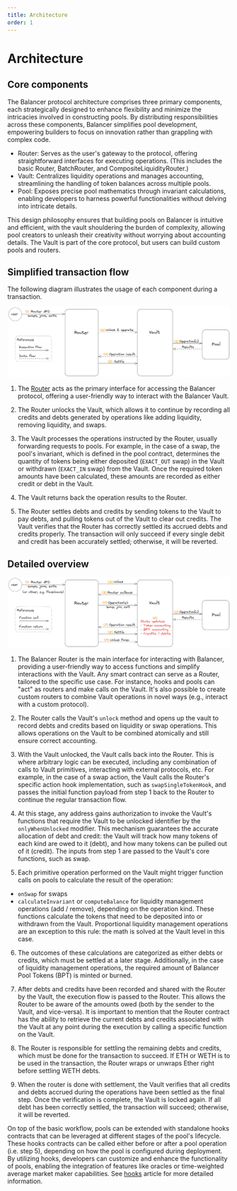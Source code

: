 ```yaml
---
title: Architecture
order: 1
---
```


# Architecture

## Core components

The Balancer protocol architecture comprises three primary components, each strategically designed to enhance flexibility and minimize the intricacies involved in constructing pools. By distributing responsibilities across these components, Balancer simplifies pool development, empowering builders to focus on innovation rather than grappling with complex code.

- Router: Serves as the user's gateway to the protocol, offering straightforward interfaces for executing operations. (This includes the basic Router, BatchRouter, and CompositeLiquidityRouter.)
- Vault: Centralizes liquidity operations and manages accounting, streamlining the handling of token balances across multiple pools.
- Pool: Exposes precise pool mathematics through invariant calculations, enabling developers to harness powerful functionalities without delving into intricate details.

This design philosophy ensures that building pools on Balancer is intuitive and efficient, with the vault shouldering the burden of complexity, allowing pool creators to unleash their creativity without worrying about accounting details. The Vault is part of the core protocol, but users can build custom pools and routers.

## Simplified transaction flow

The following diagram illustrates the usage of each component during a transaction.

![Router Vault interaction](/images/architecture-simplified.png)

1. The [Router](/docs/concepts/router/technical.md) acts as the primary interface for accessing the Balancer protocol, offering a user-friendly way to interact with the Balancer Vault.

2. The Router unlocks the Vault, which allows it to continue by recording all credits and debts generated by operations like adding liquidity, removing liquidity, and swaps.

3. The Vault processes the operations instructed by the Router, usually forwarding requests to pools. For example, in the case of a swap, the pool's invariant, which is defined in the pool contract, determines the quantity of tokens being either deposited (`EXACT_OUT` swap) in the Vault or withdrawn (`EXACT_IN` swap) from the Vault.
Once the required token amounts have been calculated, these amounts are recorded as either credit or debt in the Vault.

4. The Vault returns back the operation results to the Router.

5. The Router settles debts and credits by sending tokens to the Vault to pay debts, and pulling tokens out of the Vault to clear out credits. 
The Vault verifies that the Router has correctly settled its accrued debts and credits properly. The transaction will only succeed if every single debit and credit has been accurately settled; otherwise, it will be reverted.

## Detailed overview

![Detailed Router Vault interaction](/images/architecture-detailed.png)

1. The Balancer Router is the main interface for interacting with Balancer, providing a user-friendly way to access functions and simplify interactions with the Vault. Any smart contract can serve as a Router, tailored to the specific use case. For instance, hooks and pools can "act" as routers and make calls on the Vault. It's also possible to create custom routers to combine Vault operations in novel ways (e.g., interact with a custom protocol).

2. The Router calls the Vault's `unlock` method and opens up the vault to record debts and credits based on liquidity or swap operations. This allows operations on the Vault to be combined atomically and still ensure correct accounting.

3. With the Vault unlocked, the Vault calls back into the Router. This is where arbitrary logic can be executed, including any combination of calls to Vault primitives, interacting with external protocols, etc. 
For example, in the case of a swap action, the Vault calls the Router's specific action hook implementation, such as `swapSingleTokenHook`, and passes the initial function payload from step 1 back to the Router to continue the regular transaction flow.

4. At this stage, any address gains authorization to invoke the Vault's functions that require the Vault to be unlocked identifier by the `onlyWhenUnlocked` modifier. This mechanism guarantees the accurate allocation of debt and credit: the Vault will track how many tokens of each kind are owed to it (debt), and how many tokens can be pulled out of it (credit).
The inputs from step 1 are passed to the Vault's core functions, such as swap.

5. Each primitive operation performed on the Vault might trigger function calls on pools to calculate the result of the operation:
- `onSwap` for swaps
- `calculateInvariant` or `computeBalance` for liquidity management operations (add / remove), depending on the operation kind.
These functions calculate the tokens that need to be deposited into or withdrawn from the Vault. 
Proportional liquidity management operations are an exception to this rule: the math is solved at the Vault level in this case.

6. The outcomes of these calculations are categorized as either debts or credits, which must be settled at a later stage. Additionally, in the case of liquidity management operations, the required amount of Balancer Pool Tokens (BPT) is minted or burned.  

7. After debts and credits have been recorded and shared with the Router by the Vault, the execution flow is passed to the Router. This allows the Router to be aware of the amounts owed (both by the sender to the Vault, and vice-versa). 
It is important to mention that the Router contract has the ability to retrieve the current debts and credits associated with the Vault at any point during the execution by calling a specific function on the Vault.

8. The Router is responsible for settling the remaining debts and credits, which must be done for the transaction to succeed. If ETH or WETH is to be used in the transaction, the Router wraps or unwraps Ether right before settling WETH debts.

9. When the router is done with settlement, the Vault verifies that all credits and debts accrued during the operations have been settled as the final step. Once the verification is complete, the Vault is locked again. If all debt has been correctly settled, the transaction will succeed; otherwise, it will be reverted.

On top of the basic workflow, pools can be extended with standalone hooks contracts that can be leveraged at different stages of the pool's lifecycle. These hooks contracts can be called either before or after a pool operation (i.e. step 5), depending on how the pool is configured during deployment. By utilizing hooks, developers can customize and enhance the functionality of pools, enabling the integration of features like oracles or time-weighted average market maker capabilities. See [hooks](./hooks.md) article for more detailed information.
